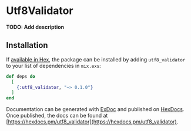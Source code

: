 # Utf8Validator

**TODO: Add description**

## Installation

If [available in Hex](https://hex.pm/docs/publish), the package can be installed
by adding `utf8_validator` to your list of dependencies in `mix.exs`:

```elixir
def deps do
  [
    {:utf8_validator, "~> 0.1.0"}
  ]
end
```

Documentation can be generated with [ExDoc](https://github.com/elixir-lang/ex_doc)
and published on [HexDocs](https://hexdocs.pm). Once published, the docs can
be found at [https://hexdocs.pm/utf8_validator](https://hexdocs.pm/utf8_validator).

